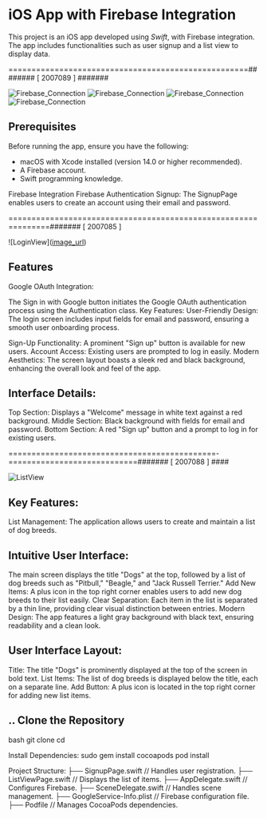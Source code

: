 # iOS App with Firebase Integration

This project is an iOS app developed using *Swift*, with Firebase integration. The app includes functionalities such as user signup and a list view to display data.


====================================================######## [ 2007089 ]   #######

![Firebase_Connection]([image_url](https://github.com/Fiona-jet/FirebaseAssignment/blob/main/ss1.webp))
![Firebase_Connection]([image_url](https://github.com/Fiona-jet/FirebaseAssignment/blob/main/ss2.webp))
![Firebase_Connection]([image_url](https://github.com/Fiona-jet/FirebaseAssignment/blob/main/ss3.webp))
![Firebase_Connection]([image_url](https://github.com/Fiona-jet/FirebaseAssignment/blob/main/ss4.webp))


## Prerequisites

Before running the app, ensure you have the following:

- macOS with Xcode installed (version 14.0 or higher recommended).
- A Firebase account.
- Swift programming knowledge.

Firebase Integration
Firebase Authentication
Signup: The SignupPage enables users to create an account using their email and password.



===============================================================####### [ 2007085 ] 

![LoginView]([image_url](https://github.com/Fiona-jet/FirebaseAssignment/blob/main/Screenshot%202024-12-07%20111819.png
))

## Features
Google OAuth Integration:

The Sign in with Google button initiates the Google OAuth authentication process using the Authentication class.
Key Features:
User-Friendly Design: The login screen includes input fields for email and password, ensuring a smooth user onboarding process.

Sign-Up Functionality: A prominent "Sign up" button is available for new users.
Account Access: Existing users are prompted to log in easily.
Modern Aesthetics: The screen layout boasts a sleek red and black background, enhancing the overall look and feel of the app.

## Interface Details:
Top Section: Displays a "Welcome" message in white text against a red background.
Middle Section: Black background with fields for email and password.
Bottom Section: A red "Sign up" button and a prompt to log in for existing users.




=============================================-============================####### [ 2007088 ] ####

![ListView]([image_url](https://github.com/Fiona-jet/FirebaseAssignment/blob/main/Screenshot%202024-12-07%20111627.png))


## Key Features:
List Management: The application allows users to create and maintain a list of dog breeds.

## Intuitive User Interface:
The main screen displays the title "Dogs" at the top, followed by a list of dog breeds such as "Pitbull," "Beagle," and "Jack Russell Terrier."
Add New Items: A plus icon in the top right corner enables users to add new dog breeds to their list easily.
Clear Separation: Each item in the list is separated by a thin line, providing clear visual distinction between entries.
Modern Design: The app features a light gray background with black text, ensuring readability and a clean look.

## User Interface Layout:
Title: The title "Dogs" is prominently displayed at the top of the screen in bold text.
List Items: The list of dog breeds is displayed below the title, each on a separate line.
Add Button: A plus icon is located in the top right corner for adding new list items.






## .. Clone the Repository

bash
git clone <repository-url>
cd <repository-folder>

Install Dependencies:
sudo gem install cocoapods
pod install

Project Structure:
├── SignupPage.swift         // Handles user registration.
├── ListViewPage.swift       // Displays the list of items.
├── AppDelegate.swift        // Configures Firebase.
├── SceneDelegate.swift      // Handles scene management.
├── GoogleService-Info.plist // Firebase configuration file.
├── Podfile                  // Manages CocoaPods dependencies.

